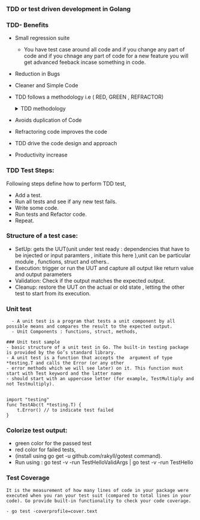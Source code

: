 ### TDD or test driven development in Golang

### TDD- Benefits

- Small regression suite

  - You have test case around all code and if you change any part of
    code and if you chnage any part of code for a new feature you will
    get advanced feeback incase something in code.

- Reduction in Bugs
- Cleaner and Simple Code
- TDD follows a methodology i.e ( RED, GREEN , REFRACTOR)
    <details>
    <summary>TDD methodology</summary>

  | methodology | Desc                                           |
  | ----------- | ---------------------------------------------- |
  | `RED`       | Write a test case that gives error.            |
  | `GREEN`     | Do changes to code to make the test case pass. |
  | `REFRACTOR` | If need some Refractoring do it here.          |

    </details>

- Avoids duplication of Code
- Refractoring code improves the code
- TDD drive the code design and approach
- Productivity increase

### TDD Test Steps:

Following steps define how to perform TDD test,

- Add a test.
- Run all tests and see if any new test fails.
- Write some code.
- Run tests and Refactor code.
- Repeat.

### Structure of a test case:

- SetUp: gets the UUT(unit under test ready : dependencies that have to be injected or input paramters , initiate this here ),unit can be particular module , functions, struct and others..
- Execution: trigger or run the UUT and capture all output like return value and output parameters
- Validation: Check if the output matches the expected output.
- Cleanup: restore the UUT on the actual or old state , letting the other test to start from its execution.

### Unit test

      - A unit test is a program that tests a unit component by all possible means and compares the result to the expected output.
      - Unit Components : functions, struct, methods,

```unit test sample
### Unit test sample
- basic structure of a unit test in Go. The built-in testing package is provided by the Go’s standard library.
- A unit test is a function that accepts the  argument of type *testing.T and calls the Error (or any other
- error methods which we will see later) on it. This function must start with Test keyword and the latter name
- should start with an uppercase letter (for example, TestMultiply and not Testmultiply).


import "testing"
func TestAbc(t *testing.T) {
    t.Error() // to indicate test failed
}

```

### Colorize test output:

- green color for the passed test
- red color for failed tests,
- (install using go get -u github.com/rakyll/gotest command).
- Run using : go test -v -run TestHelloValidArgs | go test -v -run TestHello

### Test Coverage

```
It is the measurement of how many lines of code in your package were executed when you ran your test suit (compared to total lines in your code). Go provide built-in functionality to check your code coverage.

- go test -coverprofile=cover.text

```
